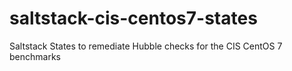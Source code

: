 # saltstack-cis-centos7-states
Saltstack States to remediate Hubble checks for the CIS CentOS 7 benchmarks

